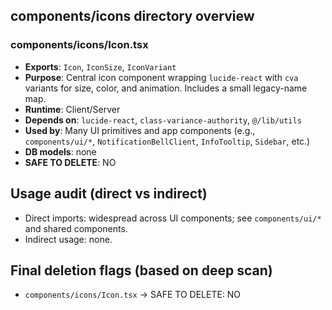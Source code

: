 ## components/icons directory overview

### components/icons/Icon.tsx
- **Exports**: `Icon`, `IconSize`, `IconVariant`
- **Purpose**: Central icon component wrapping `lucide-react` with `cva` variants for size, color, and animation. Includes a small legacy-name map.
- **Runtime**: Client/Server
- **Depends on**: `lucide-react`, `class-variance-authority`, `@/lib/utils`
- **Used by**: Many UI primitives and app components (e.g., `components/ui/*`, `NotificationBellClient`, `InfoTooltip`, `Sidebar`, etc.)
- **DB models**: none
- **SAFE TO DELETE**: NO

## Usage audit (direct vs indirect)
- Direct imports: widespread across UI components; see `components/ui/*` and shared components.
- Indirect usage: none.

## Final deletion flags (based on deep scan)
- `components/icons/Icon.tsx` → SAFE TO DELETE: NO






